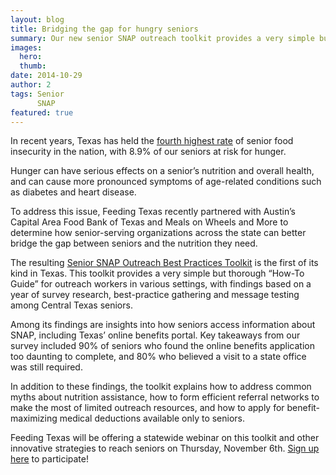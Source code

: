 ```yaml
---
layout: blog
title: Bridging the gap for hungry seniors
summary: Our new senior SNAP outreach toolkit provides a very simple but thorough “How-To Guide” for outreach workers in various settings.
images:
  hero:
  thumb:
date: 2014-10-29
author: 2
tags: Senior
      SNAP  
featured: true
---
```


In recent years, Texas has held the [fourth highest rate](http://www.mowaa.org/document.doc?id=193) of senior food insecurity in the nation, with 8.9% of our seniors at risk for hunger.

Hunger can have serious effects on a senior’s nutrition and overall health, and can cause more pronounced symptoms of age-related conditions such as diabetes and heart disease. 

To address this issue, Feeding Texas recently partnered with Austin’s Capital Area Food Bank of Texas and Meals on Wheels and More to determine how senior-serving organizations across the state can better bridge the gap between seniors and the nutrition they need. 

The resulting [Senior SNAP Outreach Best Practices Toolkit](https://s3-us-west-2.amazonaws.com/assets.feedingtexas.org/pdf/senior-snap-outreach-toolkit.pdf) is the first of its kind in Texas. This toolkit provides a very simple but thorough “How-To Guide” for outreach workers in various settings, with findings based on a year of survey research, best-practice gathering and message testing among Central Texas seniors. 

Among its findings are insights into how seniors access information about SNAP, including Texas’ online benefits portal. Key takeaways from our survey included 90% of seniors who found the online benefits application too daunting to complete, and 80% who believed a visit to a state office was still required. 

In addition to these findings, the toolkit explains how to address common myths about nutrition assistance, how to form efficient referral networks to make the most of limited outreach resources, and how to apply for benefit-maximizing medical deductions available only to seniors. 

Feeding Texas will be offering a statewide webinar on this toolkit and other innovative strategies to reach seniors on Thursday, November 6th. [Sign up here](https://docs.google.com/forms/d/1QpVeHC1rxlLqpfFxHnogKCbS6CleVwlbPnHwYhv0EOg/viewform) to participate!




